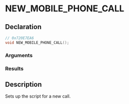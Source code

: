 # NEW_MOBILE_PHONE_CALL

## Declaration
```cpp
// 0x720E7EA6
void NEW_MOBILE_PHONE_CALL();
```

### Arguments

### Results

## Description
Sets up the script for a new call.